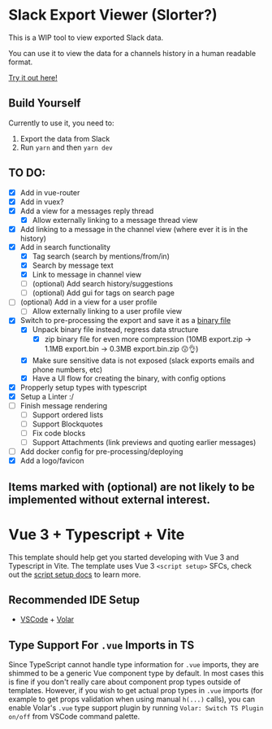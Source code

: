 # Slack Export Viewer (Slorter?)

This is a WIP tool to view exported Slack data.

You can use it to view the data for a channels history in a human readable format.

[Try it out here!](https://slax.pro)

## Build Yourself

Currently to use it, you need to:
1. Export the data from Slack
3. Run `yarn` and then `yarn dev`

## TO DO:

- [x] Add in vue-router
- [x] Add in vuex?
- [x] Add a view for a messages reply thread
  - [x] Allow externally linking to a message thread view
- [x] Add linking to a message in the channel view (where ever it is in the history)
- [x] Add in search functionality
  - [x] Tag search (search by mentions/from/in)
  - [x] Search by message text
  - [x] Link to message in channel view
  - [ ] (optional) Add search history/suggestions
  - [ ] (optional) Add gui for tags on search page
- [ ] (optional) Add in a view for a user profile
  - [ ] Allow externally linking to a user profile view
- [x] Switch to pre-processing the export and save it as a [binary file](https://github.com/sitegui/js-binary)
  - [x] Unpack binary file instead, regress data structure
    - [x] zip binary file for even more compression (10MB export.zip -> 1.1MB export.bin -> 0.3MB export.bin.zip 😗👌)
  - [x] Make sure sensitive data is not exposed (slack exports emails and phone numbers, etc)
  - [x] Have a UI flow for creating the binary, with config options
- [x] Propperly setup types with typescript
- [x] Setup a Linter :/
- [ ] Finish message rendering
  - [ ] Support ordered lists
  - [ ] Support Blockquotes
  - [ ] Fix code blocks
  - [ ] Support Attachments (link previews and quoting earlier messages)
- [ ] Add docker config for pre-processing/deploying
- [x] Add a logo/favicon

Items marked with (optional) are not likely to be implemented without external interest.
---

# Vue 3 + Typescript + Vite

This template should help get you started developing with Vue 3 and Typescript in Vite. The template uses Vue 3 `<script setup>` SFCs, check out the [script setup docs](https://v3.vuejs.org/api/sfc-script-setup.html#sfc-script-setup) to learn more.

## Recommended IDE Setup

- [VSCode](https://code.visualstudio.com/) + [Volar](https://marketplace.visualstudio.com/items?itemName=johnsoncodehk.volar)

## Type Support For `.vue` Imports in TS

Since TypeScript cannot handle type information for `.vue` imports, they are shimmed to be a generic Vue component type by default. In most cases this is fine if you don't really care about component prop types outside of templates. However, if you wish to get actual prop types in `.vue` imports (for example to get props validation when using manual `h(...)` calls), you can enable Volar's `.vue` type support plugin by running `Volar: Switch TS Plugin on/off` from VSCode command palette.
